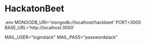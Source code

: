 # HackatonBeet

.env
MONGODB_URI='mongodb://localhost/hackbeet'
PORT=3000
BASE_URL='http://localhost:3000'

MAIL_USER="loginslack"
MAIL_PASS="passwordslack"
